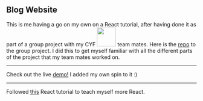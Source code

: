 ## Blog Website

This is me having a go on my own on a React tutorial, after having done it as part of a group project with my CYF <img src="https://codeyourfuture.io/wp-content/uploads/2019/03/cyf_brand.png" width="50"/> team mates. Here is the [repo](https://github.com/Zobeir-Rigi/blog-team-work) to the group project. I did this to get myself familiar with all the different parts of the project that my team mates worked on.

---

Check out the live [demo!](https://zt-blog-website.netlify.app/) I added my own spin to it :)

---

Followed [this](https://www.youtube.com/watch?v=tlTdbc5byAs&t=2057s) React tutorial to teach myself more React. 
